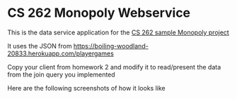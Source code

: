 # CS 262 Monopoly Webservice

This is the data service application for the [CS 262 sample Monopoly project](https://github.com/calvin-cs262-organization/monopoly-project) 

It uses the JSON from 
https://boiling-woodland-20833.herokuapp.com/playergames


Copy your client from homework 2 and modify it to read/present the data from the join query you implemented

Here are the following screenshots of how it looks like
